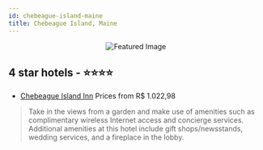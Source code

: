 ```yaml
---
id: chebeague-island-maine
title: Chebeague Island, Maine
---
```


<center><img src="https://i.travelapi.com/hotels/2000000/1260000/1250200/1250149/011b419d_z.jpg" alt="Featured Image" /></center>


##  4 star hotels - ⭐️⭐️⭐️⭐️

-    [Chebeague Island Inn](https://us.hurb.com/hotels/chebeague-island/chebeague-island-inn-JNP-JP897822?cmp=18055) Prices from R$ 1.022,98
   > Take in the views from a garden and make use of amenities such as complimentary wireless Internet access and concierge services. Additional amenities at this hotel include gift shops/newsstands, wedding services, and a fireplace in the lobby.
